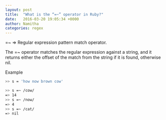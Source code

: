 ```yaml
---
layout: post
title:  "What is the “=~” operator in Ruby?"
date:   2016-03-20 19:05:34 +0000
author: Namitha
categories: regex
---
```


=~ => Regular expression pattern match operator.

The =~ operator matches the regular expression against a string, and it returns either the offset of the match from the string if it is found, otherwise nil.

Example

```sh
>> s = 'how now brown cow'

>> s =~ /cow/
=> 14
>> s =~ /now/
=> 4
>> s =~ /cat/
=> nil
```